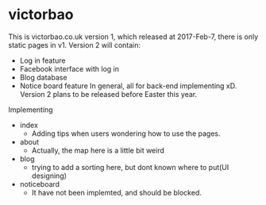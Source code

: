 # victorbao
This is victorbao.co.uk version 1, which released at 2017-Feb-7, there is only static pages in v1.
Version 2 will contain:
 - Log in feature
 - Facebook interface with log in
 - Blog database
 - Notice board feature
 In general, all for back-end implementing xD. Version 2 plans to be released before Easter this year.

Implementing
- index
  - Adding tips when users wondering how to use the pages.
- about
  - Actually, the map here is a little bit weird
- blog
  - trying to add a sorting here, but dont known where to put(UI designing)
- noticeboard
  - It have not been implemted, and should be blocked.
